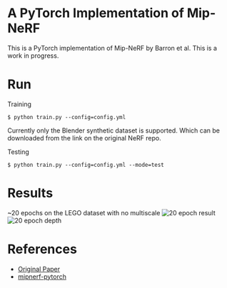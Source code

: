 # A PyTorch Implementation of Mip-NeRF
This is a PyTorch implementation of Mip-NeRF by Barron et al. This is a work in progress.
# Run
Training 

`$ python train.py --config=config.yml`

Currently only the Blender synthetic dataset is supported. Which can be downloaded from the link on the original NeRF repo.

Testing 

`$ python train.py --config=config.yml --mode=test`

# Results
~20 epochs on the LEGO dataset with no multiscale
![20 epoch result](https://imgur.com/a/avsF9Zk)
![20 epoch depth](https://imgur.com/SMmMgcs)
# References
* [Original Paper](https://arxiv.org/abs/2103.13415)
* [mipnerf-pytorch](https://github.com/bebeal/mipnerf-pytorch/tree/7b2ec348093285e1f549c52d54fb3871b987e6f5)